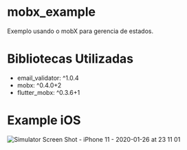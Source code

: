 # mobx_example
 Exemplo usando o mobX para gerencia de estados.
 
 # Bibliotecas Utilizadas
  - email_validator: ^1.0.4
  - mobx: ^0.4.0+2
  - flutter_mobx: ^0.3.6+1
 
 # Example iOS
 ![Simulator Screen Shot - iPhone 11 - 2020-01-26 at 23 11 01](https://user-images.githubusercontent.com/8354309/73146434-6197df00-4091-11ea-91eb-533794e645df.png)
